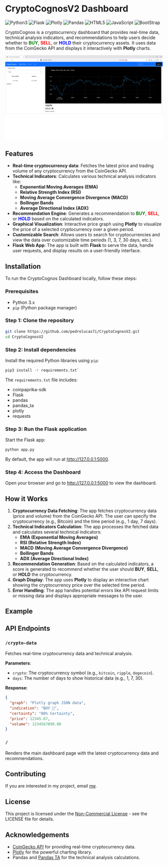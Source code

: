 # CryptoCognosV2 Dashboard
![Python3](https://img.shields.io/badge/Python3-black?logo=python&labelColor=white) ![Flask](https://img.shields.io/badge/Flask-black?logo=flask&logoColor=black&labelColor=white) ![Plotly](https://img.shields.io/badge/Plotly-black?logo=plotly&logoColor=black&labelColor=white) ![Pandas](https://img.shields.io/badge/Pandas-black?logo=pandas&logoColor=black&labelColor=white) ![HTML5](https://img.shields.io/badge/HTML5-black?logo=html5&labelColor=white) ![JavaScript](https://img.shields.io/badge/JavaScript-black?logo=javascript&labelColor=black) ![BootStrap](https://img.shields.io/badge/Bootstrap-black?logo=bootstrap&labelColor=white)



CryptoCognos is a cryptocurrency dashboard that provides real-time data, technical analysis indicators, and recommendations to help users decide whether to **<span style="color:green">BUY</span>**, **<span style="color:red">SELL</span>**, or **<span style="color:blue">HOLD</span>** their cryptocurrency assets. It uses data from the CoinGecko API and displays it interactively with **Plotly** charts.

![Screenshoot](./screenshoots/FirstPage-Ripple.png)

## Features

- **Real-time cryptocurrency data**: Fetches the latest price and trading volume of any cryptocurrency from the CoinGecko API.
- **Technical Indicators**: Calculates various technical analysis indicators like:
  - **Exponential Moving Averages (EMA)**
  - **Relative Strength Index (RSI)**
  - **Moving Average Convergence Divergence (MACD)**
  - **Bollinger Bands**
  - **Average Directional Index (ADX)**
- **Recommendation Engine**: Generates a recommendation to **<span style="color:green">BUY</span>**, **<span style="color:red">SELL</span>**, or **<span style="color:blue">HOLD</span>** based on the calculated indicators.
- **Graphical Visualization**: Interactive price graph using **Plotly** to visualize the price of a selected cryptocurrency over a given period.
- **Customizable Search**: Allows users to search for cryptocurrencies and view the data over customizable time periods (1, 3, 7, 30 days, etc.).
- **Flask Web App**: The app is built with **Flask** to serve the data, handle user requests, and display results on a user-friendly interface.

## Installation

To run the CryptoCognos Dashboard locally, follow these steps:

### Prerequisites
- Python 3.x
- `pip` (Python package manager)

### Step 1: Clone the repository

```bash
git clone https://github.com/pedrolucas7i/CryptoCognosV2.git
cd CryptoCognosV2
```

### Step 2: Install dependencies

Install the required Python libraries using `pip`:

```bash
pip3 install -r requirements.txt`
```

The `requirements.txt` file includes:

-   coinpaprika-sdk
-   Flask
-   pandas
-   pandas_ta
-   plotly
-   requests

### Step 3: Run the Flask application

Start the Flask app:

```bash
python app.py
```

By default, the app will run at http://127.0.0.1:5000.

### Step 4: Access the Dashboard

Open your browser and go to http://127.0.0.1:5000 to view the dashboard.

How it Works
------------

1.  **Cryptocurrency Data Fetching**: The app fetches cryptocurrency data (price and volume) from the CoinGecko API. The user can specify the cryptocurrency (e.g., Bitcoin) and the time period (e.g., 1 day, 7 days).
2.  **Technical Indicators Calculation**: The app processes the fetched data and calculates several technical indicators:
    -   **EMA (Exponential Moving Averages)**
    -   **RSI (Relative Strength Index)**
    -   **MACD (Moving Average Convergence Divergence)**
    -   **Bollinger Bands**
    -   **ADX (Average Directional Index)**
3.  **Recommendation Generation**: Based on the calculated indicators, a score is generated to recommend whether the user should **BUY**, **SELL**, or **HOLD** the cryptocurrency.
4.  **Graph Display**: The app uses **Plotly** to display an interactive chart showing the cryptocurrency price over the selected time period.
5.  **Error Handling**: The app handles potential errors like API request limits or missing data and displays appropriate messages to the user.

Example
-------

API Endpoints
-------------

### `/crypto-data`

Fetches real-time cryptocurrency data and technical analysis.

**Parameters**:

-   `crypto`: The cryptocurrency symbol (e.g., `bitcoin`, `ripple`, `dogecoin`).
-   `days`: The number of days to show historical data (e.g., 1, 7, 30).

**Response**:

```json
{
  "graph": "Plotly graph JSON data",
  "indication": "BUY 🚀",
  "certainty": "80% Certainty",
  "price": 12345.67,
  "volume": 1234567890.00
}
```

### `/`

Renders the main dashboard page with the latest cryptocurrency data and recommendations.

Contributing
------------

If you are interested in my project, email [me](mailto:pedrolucas.core7i@gmail.com).

License
-------

This project is licensed under the [Non-Commercial License](./LICENSE) - see the LICENSE file for details.

Acknowledgements
----------------

-   [CoinGecko API](https://www.coingecko.com/) for providing real-time cryptocurrency data.
-   [Plotly](https://plotly.com/) for the powerful charting library.
-   Pandas and [Pandas TA](https://github.com/twopirllc/pandas-ta) for the technical analysis calculations.